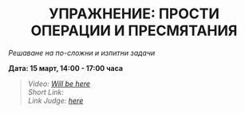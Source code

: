 <h1 align="center">УПРАЖНЕНИЕ: ПРОСТИ ОПЕРАЦИИ И ПРЕСМЯТАНИЯ</h1>
<i>Решаване на по-сложни и изпитни задачи</i>
<br>

<p><b>Дата: 15 март, 14:00 - 17:00 часа</b></p>

<blockquote>
    <i>
        Video: <a href="#">Will be here</a>
    </i>
    <br>
    <i>
        Short Link:
    </i>
    <br>
    <i>
        Link Judge: <a href="https://judge.softuni.bg/Contests/Practice/Index/1160#0">here</a>
    </i>
</blockquote>
